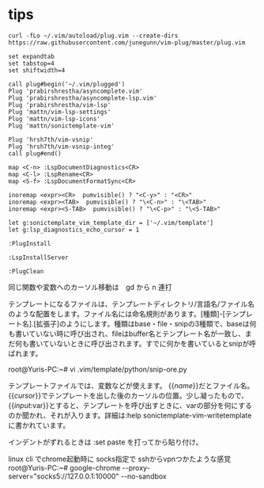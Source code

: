 # tips

```
curl -fLo ~/.vim/autoload/plug.vim --create-dirs https://raw.githubusercontent.com/junegunn/vim-plug/master/plug.vim
```

```
set expandtab
set tabstop=4
set shiftwidth=4

call plug#begin('~/.vim/plugged')
Plug 'prabirshrestha/asyncomplete.vim'
Plug 'prabirshrestha/asyncomplete-lsp.vim'
Plug 'prabirshrestha/vim-lsp'
Plug 'mattn/vim-lsp-settings'
Plug 'mattn/vim-lsp-icons'
Plug 'mattn/sonictemplate-vim'

Plug 'hrsh7th/vim-vsnip'
Plug 'hrsh7th/vim-vsnip-integ'
call plug#end()

map <C-n> :LspDocumentDiagnostics<CR>
map <C-l> :LspRename<CR>
map <S-f> :LspDocumentFormatSync<CR>

inoremap <expr><CR>  pumvisible() ? "<C-y>" : "<CR>"
inoremap <expr><TAB>  pumvisible() ? "\<C-n>" : "\<TAB>"
inoremap <expr><S-TAB>  pumvisible() ? "\<C-p>" : "\<S-TAB>"

let g:sonictemplate_vim_template_dir = ['~/.vim/template']
let g:lsp_diagnostics_echo_cursor = 1
```

```
:PlugInstall

:LspInstallServer

:PlugClean
```

同じ関数や変数へのカーソル移動は　gd から n 連打

テンプレートになるファイルは、テンプレートディレクトリ/言語名/ファイル名のような配置をします。ファイル名には命名規則があります。[種類]-[テンプレート名].[拡張子]のようにします。種類はbase・file・snipの3種類で、baseは何も書いていない時に呼び出され、fileはbuffer名とテンプレート名が一致し、まだ何も書いていないときに呼び出されます。すでに何かを書いているとsnipが呼ばれます。

root@Yuris-PC:~# vi .vim/template/python/snip-ore.py

テンプレートファイルでは、変数などが使えます。
{{_name_}}だとファイル名。{{_cursor_}}でテンプレートを出した後のカーソルの位置。少し凝ったもので、{{_input_:var}}とすると、テンプレートを呼び出すときに、varの部分を何にするのか聞かれ、それが入ります。詳細は:help sonictemplate-vim-writetemplateに書かれています。

インデントがずれるときは :set paste を打ってから貼り付け。

linux cli でchrome起動時に socks指定で sshからvpnつかたような感覚
root@Yuris-PC:~# google-chrome --proxy-server="socks5://127.0.0.1:10000" --no-sandbox
